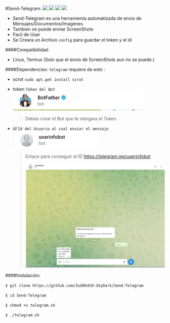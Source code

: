 
#Send-Telegram:
![](https://img.shields.io/badge/Dependencies-scrot-green!) ![](https://img.shields.io/badge/Dependencies-Token-green) ![](https://img.shields.io/badge/Dependencies-Id-green) ![](https://img.shields.io/badge/Version-1.0-blue)
- Send-Telegram es una herramienta automatizada de envio de Mensajes/Documentos/Imagenes
- Tambien se puede enviar ScreenShots
- Facil de Usar
- Se Creara un Archivo `config` para guardar  el token y el id

####Compatibilidad:
- Linux, Termux (Solo que el envio de ScreenShots aun no se puede.)

####Dependencies:
`telegram` requiere de esto :
- scrot
	`sudo apt.get install scrot`

- token
	 `Token del Bot`
	 ![](https://github.com/Zud0k4t0-SkyDark/Telegram-Message/blob/main/Imagenes/Bot%20Father.png)
	 >Debes crear el Bot que te otorgara el  Token.

- id
	 `Id del Usuario al cual enviar el mensaje`
	 ![](https://github.com/Zud0k4t0-SkyDark/Telegram-Message/blob/main/Imagenes/bot_id.png)
	 >Enlace para conseguir el ID https://telegram.me/userinfobot

	 >![](https://github.com/Zud0k4t0-SkyDark/Telegram-Message/blob/main/Imagenes/Saber-id.png)

####Instalación:

`$ git clone https://github.com/Zud0k4t0-SkyDark/Send-Telegram`

`$ cd Send-Telegram`

`$ chmod +x telegram.sh`

`$ ./telegram.sh`
